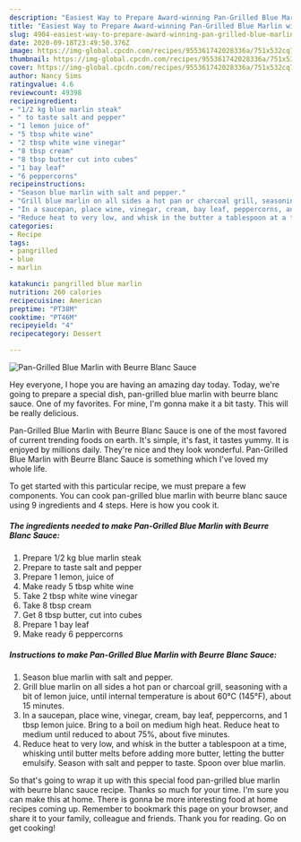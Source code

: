 ```yaml
---
description: "Easiest Way to Prepare Award-winning Pan-Grilled Blue Marlin with Beurre Blanc Sauce"
title: "Easiest Way to Prepare Award-winning Pan-Grilled Blue Marlin with Beurre Blanc Sauce"
slug: 4904-easiest-way-to-prepare-award-winning-pan-grilled-blue-marlin-with-beurre-blanc-sauce
date: 2020-09-18T23:49:50.376Z
image: https://img-global.cpcdn.com/recipes/955361742028336a/751x532cq70/pan-grilled-blue-marlin-with-beurre-blanc-sauce-recipe-main-photo.jpg
thumbnail: https://img-global.cpcdn.com/recipes/955361742028336a/751x532cq70/pan-grilled-blue-marlin-with-beurre-blanc-sauce-recipe-main-photo.jpg
cover: https://img-global.cpcdn.com/recipes/955361742028336a/751x532cq70/pan-grilled-blue-marlin-with-beurre-blanc-sauce-recipe-main-photo.jpg
author: Nancy Sims
ratingvalue: 4.6
reviewcount: 49398
recipeingredient:
- "1/2 kg blue marlin steak"
- " to taste salt and pepper"
- "1 lemon juice of"
- "5 tbsp white wine"
- "2 tbsp white wine vinegar"
- "8 tbsp cream"
- "8 tbsp butter cut into cubes"
- "1 bay leaf"
- "6 peppercorns"
recipeinstructions:
- "Season blue marlin with salt and pepper."
- "Grill blue marlin on all sides a hot pan or charcoal grill, seasoning with a bit of lemon juice, until internal temperature is about 60°C (145°F), about 15 minutes."
- "In a saucepan, place wine, vinegar, cream, bay leaf, peppercorns, and 1 tbsp lemon juice. Bring to a boil on medium high heat. Reduce heat to medium until reduced to about 75%, about five minutes."
- "Reduce heat to very low, and whisk in the butter a tablespoon at a time, whisking until butter melts before adding more butter, letting the butter emulsify. Season with salt and pepper to taste. Spoon over blue marlin."
categories:
- Recipe
tags:
- pangrilled
- blue
- marlin

katakunci: pangrilled blue marlin 
nutrition: 260 calories
recipecuisine: American
preptime: "PT38M"
cooktime: "PT46M"
recipeyield: "4"
recipecategory: Dessert

---
```



![Pan-Grilled Blue Marlin with Beurre Blanc Sauce](https://img-global.cpcdn.com/recipes/955361742028336a/751x532cq70/pan-grilled-blue-marlin-with-beurre-blanc-sauce-recipe-main-photo.jpg)

Hey everyone, I hope you are having an amazing day today. Today, we're going to prepare a special dish, pan-grilled blue marlin with beurre blanc sauce. One of my favorites. For mine, I'm gonna make it a bit tasty. This will be really delicious.

Pan-Grilled Blue Marlin with Beurre Blanc Sauce is one of the most favored of current trending foods on earth. It's simple, it's fast, it tastes yummy. It is enjoyed by millions daily. They're nice and they look wonderful. Pan-Grilled Blue Marlin with Beurre Blanc Sauce is something which I've loved my whole life.




To get started with this particular recipe, we must prepare a few components. You can cook pan-grilled blue marlin with beurre blanc sauce using 9 ingredients and 4 steps. Here is how you cook it.

<!--inarticleads1-->

##### The ingredients needed to make Pan-Grilled Blue Marlin with Beurre Blanc Sauce:

1. Prepare 1/2 kg blue marlin steak
1. Prepare  to taste salt and pepper
1. Prepare 1 lemon, juice of
1. Make ready 5 tbsp white wine
1. Take 2 tbsp white wine vinegar
1. Take 8 tbsp cream
1. Get 8 tbsp butter, cut into cubes
1. Prepare 1 bay leaf
1. Make ready 6 peppercorns




<!--inarticleads2-->

##### Instructions to make Pan-Grilled Blue Marlin with Beurre Blanc Sauce:

1. Season blue marlin with salt and pepper.
1. Grill blue marlin on all sides a hot pan or charcoal grill, seasoning with a bit of lemon juice, until internal temperature is about 60°C (145°F), about 15 minutes.
1. In a saucepan, place wine, vinegar, cream, bay leaf, peppercorns, and 1 tbsp lemon juice. Bring to a boil on medium high heat. Reduce heat to medium until reduced to about 75%, about five minutes.
1. Reduce heat to very low, and whisk in the butter a tablespoon at a time, whisking until butter melts before adding more butter, letting the butter emulsify. Season with salt and pepper to taste. Spoon over blue marlin.




So that's going to wrap it up with this special food pan-grilled blue marlin with beurre blanc sauce recipe. Thanks so much for your time. I'm sure you can make this at home. There is gonna be more interesting food at home recipes coming up. Remember to bookmark this page on your browser, and share it to your family, colleague and friends. Thank you for reading. Go on get cooking!
